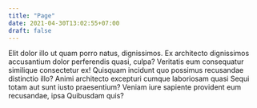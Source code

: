 ```yaml
---
title: "Page"
date: 2021-04-30T13:02:55+07:00
draft: false
---
```


Elit dolor illo ut quam porro natus, dignissimos. Ex architecto dignissimos accusantium dolor perferendis quasi, culpa? Veritatis eum consequatur similique consectetur ex! Quisquam incidunt quo possimus recusandae distinctio illo? Animi architecto excepturi cumque laboriosam quasi Sequi totam aut sunt iusto praesentium? Veniam iure sapiente provident eum recusandae, ipsa Quibusdam quis?

